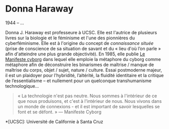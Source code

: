 # Donna Haraway

1944 – …

Donna J. Haraway est professeure à UCSC. Elle est l'autrice de plusieurs livres sur la biologie et le féminisme et l'une des pionnières du cyberféminisme. Elle est à l'origine du concept de *connaissance située* (prise de conscience de sa situation de savant et du « lieu d'où l’on parle » afin d'atteindre une plus grande objectivité). En 1985, elle publie [Le Manifeste cyborg](https://www.placedeslibraires.fr/livre/9782912969637-manifeste-cyborg-et-autres-essais-sciences-fictions-feminismes-donna-haraway/) dans lequel elle emploie la métaphore du cyborg comme métaphore afin de déconstruire les binarismes de maîtrise / manque de maîtrise du corps, objet / sujet, nature / culture. Essai postmoderne majeur, il est un plaidoyer pour l’hybridité, l’altérité, la fluidité identitaire et la critique de l’essentialisme – et nullement pour un quelconque transhumanisme technologique… 
> « La technologie n'est pas neutre. Nous sommes à l'intérieur de ce que nous produisons, et c'est à l'intérieur de nous. Nous vivons dans un monde de connexions - et il est important de savoir lesquelles se font et se défont. » — Manifeste Cyborg

*[UCSC]: Université de Californie à Santa Cruz